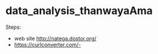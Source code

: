 # data_analysis_thanwayaAma
Steps:
- web site http://natega.dostor.org/
- https://curlconverter.com/- 
